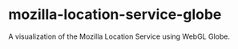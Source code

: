 # mozilla-location-service-globe
A visualization of the Mozilla Location Service using WebGL Globe.
